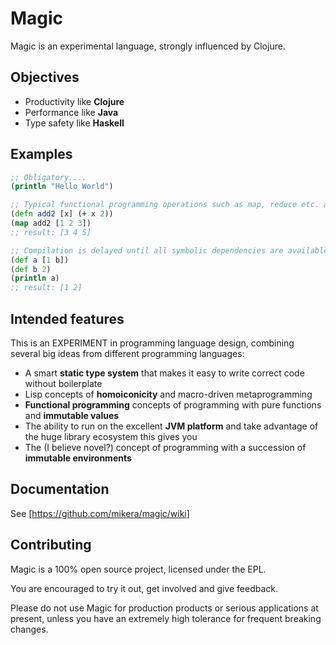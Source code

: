 # Magic

Magic is an experimental language, strongly influenced by Clojure. 

## Objectives

- Productivity like **Clojure**
- Performance like **Java**
- Type safety like **Haskell**

## Examples
```clojure
;; Obligatory....
(println "Hello World")

;; Typical functional programming operations such as map, reduce etc. are available
(defn add2 [x] (+ x 2))
(map add2 [1 2 3])
;; result: [3 4 5]

;; Compilation is delayed until all symbolic dependencies are available 
(def a [1 b])
(def b 2)
(println a)
;; result: [1 2]


```


## Intended features

This is an EXPERIMENT in programming language design, combining several big ideas from different programming languages:

- A smart **static type system** that makes it easy to write correct code without boilerplate
- Lisp concepts of **homoiconicity** and macro-driven metaprogramming
- **Functional programming** concepts of programming with pure functions and **immutable values**
- The ability to run on the excellent **JVM platform** and take advantage of the huge library ecosystem this gives you
- The (I believe novel?) concept of programming with a succession of **immutable environments**

## Documentation

See [https://github.com/mikera/magic/wiki]

## Contributing

Magic is a 100% open source project, licensed under the EPL.

You are encouraged to try it out, get involved and give feedback.

Please do not use Magic for production products or serious applications at present, unless you have an extremely high tolerance for frequent breaking changes.
